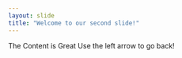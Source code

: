 ```yaml
---
layout: slide
title: "Welcome to our second slide!"
---
```

The Content is Great
Use the left arrow to go back!
